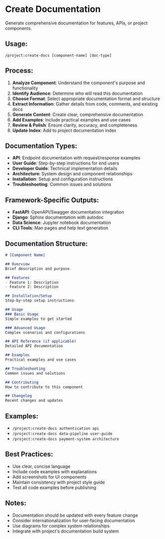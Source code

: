# Create Documentation

Generate comprehensive documentation for features, APIs, or project components.

## Usage:
`/project:create-docs [component-name] [doc-type]`

## Process:
1. **Analyze Component**: Understand the component's purpose and functionality
2. **Identify Audience**: Determine who will read this documentation
3. **Choose Format**: Select appropriate documentation format and structure
4. **Extract Information**: Gather details from code, comments, and existing docs
5. **Generate Content**: Create clear, comprehensive documentation
6. **Add Examples**: Include practical examples and use cases
7. **Review & Polish**: Ensure clarity, accuracy, and completeness
8. **Update Index**: Add to project documentation index

## Documentation Types:
- **API**: Endpoint documentation with request/response examples
- **User Guide**: Step-by-step instructions for end users
- **Developer Guide**: Technical implementation details
- **Architecture**: System design and component relationships
- **Installation**: Setup and configuration instructions
- **Troubleshooting**: Common issues and solutions

## Framework-Specific Outputs:
- **FastAPI**: OpenAPI/Swagger documentation integration
- **Django**: Sphinx documentation with autodoc
- **Data Science**: Jupyter notebook documentation
- **CLI Tools**: Man pages and help text generation

## Documentation Structure:
```markdown
# [Component Name]

## Overview
Brief description and purpose

## Features
- Feature 1: Description
- Feature 2: Description

## Installation/Setup
Step-by-step setup instructions

## Usage
### Basic Usage
Simple examples to get started

### Advanced Usage
Complex scenarios and configurations

## API Reference (if applicable)
Detailed API documentation

## Examples
Practical examples and use cases

## Troubleshooting
Common issues and solutions

## Contributing
How to contribute to this component

## Changelog
Recent changes and updates
```

## Examples:
- `/project:create-docs authentication api`
- `/project:create-docs data-pipeline user-guide`
- `/project:create-docs payment-system architecture`

## Best Practices:
- Use clear, concise language
- Include code examples with explanations
- Add screenshots for UI components
- Maintain consistency with project style guide
- Test all code examples before publishing

## Notes:
- Documentation should be updated with every feature change
- Consider internationalization for user-facing documentation
- Use diagrams for complex system relationships
- Integrate with project's documentation build system

